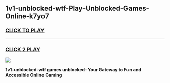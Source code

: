 
## 1v1-unblocked-wtf-Play-Unblocked-Games-Online-k7yo7
<h3>
<a href="https://premium76.site?title=1v1-unblocked-wtf&ref=25A">CLICK TO PLAY</a></h3>
<hr>

<h3>
<a href="https://premium76.site?title=1v1-unblocked-wtf&ref=25A">CLICK 2 PLAY</a>
  
</h3>

<a href="https://premium76.site?title=1v1-unblocked-wtf&ref=25A"><img src="https://clearcache.store/games.png"></a>


**1v1-unblocked-wtf games unblocked: Your Gateway to Fun and Accessible Online Gaming**
